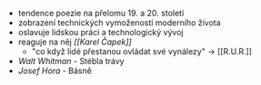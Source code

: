 - tendence poezie na přelomu 19. a 20. století
- zobrazení technických vymožeností moderního života
- oslavuje lidskou práci a technologický vývoj
- reaguje na něj *[[Karel Čapek]]*
	- "co když lidé přestanou ovládat své vynálezy" -> [[R.U.R.]]
- *Walt Whitman* - Stébla trávy
- *Josef Hora* - Básně